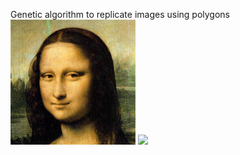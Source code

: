 Genetic algorithm to replicate images using polygons
![](Example/Lisa/mona_lisa.bmp)
![](Example/Lisa/mona_lisa_evolution.gif)
